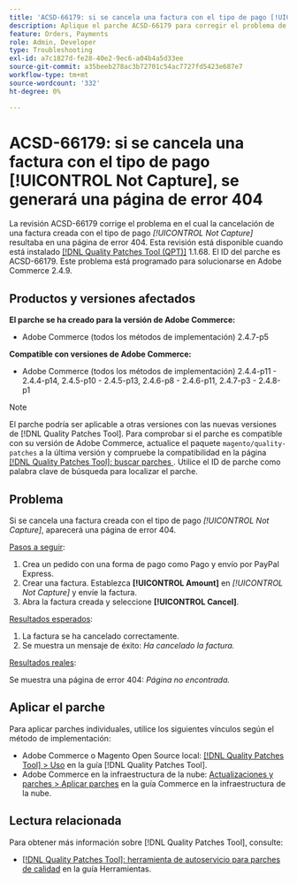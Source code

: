```yaml
---
title: 'ACSD-66179: si se cancela una factura con el tipo de pago [!UICONTROL Not Capture], se generará una página de error 404'
description: Aplique el parche ACSD-66179 para corregir el problema de Adobe Commerce en el que la cancelación de una factura con el tipo de pago [!UICONTROL Not Capture] provocó una página de error 404.
feature: Orders, Payments
role: Admin, Developer
type: Troubleshooting
exl-id: a7c1827d-fe28-40e2-9ec6-a04b4a5d33ee
source-git-commit: a35beeb278ac3b72701c54ac7727fd5423e687e7
workflow-type: tm+mt
source-wordcount: '332'
ht-degree: 0%

---
```


# ACSD-66179: si se cancela una factura con el tipo de pago [!UICONTROL Not Capture], se generará una página de error 404

La revisión ACSD-66179 corrige el problema en el cual la cancelación de una factura creada con el tipo de pago *[!UICONTROL Not Capture]* resultaba en una página de error 404. Esta revisión está disponible cuando está instalado [[!DNL Quality Patches Tool (QPT)]](/help/tools/quality-patches-tool/quality-patches-tool-to-self-serve-quality-patches.md) 1.1.68. El ID del parche es ACSD-66179. Este problema está programado para solucionarse en Adobe Commerce 2.4.9.

## Productos y versiones afectados

**El parche se ha creado para la versión de Adobe Commerce:**

* Adobe Commerce (todos los métodos de implementación) 2.4.7-p5

**Compatible con versiones de Adobe Commerce:**

* Adobe Commerce (todos los métodos de implementación) 2.4.4-p11 - 2.4.4-p14, 2.4.5-p10 - 2.4.5-p13, 2.4.6-p8 - 2.4.6-p11, 2.4.7-p3 - 2.4.8-p1

>[!NOTE]
>
>El parche podría ser aplicable a otras versiones con las nuevas versiones de [!DNL Quality Patches Tool]. Para comprobar si el parche es compatible con su versión de Adobe Commerce, actualice el paquete `magento/quality-patches` a la última versión y compruebe la compatibilidad en la página [[!DNL Quality Patches Tool]: buscar parches ](https://experienceleague.adobe.com/tools/commerce-quality-patches/index.html?lang=es). Utilice el ID de parche como palabra clave de búsqueda para localizar el parche.

## Problema

Si se cancela una factura creada con el tipo de pago *[!UICONTROL Not Capture]*, aparecerá una página de error 404.

<u>Pasos a seguir</u>:

1. Crea un pedido con una forma de pago como Pago y envío por PayPal Express.
1. Crear una factura. Establezca **[!UICONTROL Amount]** en *[!UICONTROL Not Capture]* y envíe la factura.
1. Abra la factura creada y seleccione **[!UICONTROL Cancel]**.

<u>Resultados esperados</u>:

1. La factura se ha cancelado correctamente.
1. Se muestra un mensaje de éxito: *Ha cancelado la factura.*

<u>Resultados reales</u>:

Se muestra una página de error 404: *Página no encontrada.*

## Aplicar el parche

Para aplicar parches individuales, utilice los siguientes vínculos según el método de implementación:

* Adobe Commerce o Magento Open Source local: [[!DNL Quality Patches Tool] > Uso](/help/tools/quality-patches-tool/usage.md) en la guía [!DNL Quality Patches Tool].
* Adobe Commerce en la infraestructura de la nube: [Actualizaciones y parches > Aplicar parches](https://experienceleague.adobe.com/docs/commerce-cloud-service/user-guide/develop/upgrade/apply-patches.html?lang=es) en la guía Commerce en la infraestructura de la nube.

## Lectura relacionada

Para obtener más información sobre [!DNL Quality Patches Tool], consulte:

* [[!DNL Quality Patches Tool]: herramienta de autoservicio para parches de calidad](/help/tools/quality-patches-tool/quality-patches-tool-to-self-serve-quality-patches.md) en la guía Herramientas.
